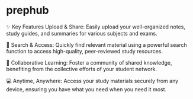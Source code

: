 # prephub
✨ Key Features
   Upload & Share: Easily upload your well-organized notes, study guides, and summaries for various subjects and exams.

🔎 Search & Access: Quickly find relevant material using a powerful search function to access high-quality, peer-reviewed study resources.

🤝 Collaborative Learning: Foster a community of shared knowledge, benefiting from the collective efforts of your student network.

💻 Anytime, Anywhere: Access your study materials securely from any device, ensuring you have what you need when you need it most.
